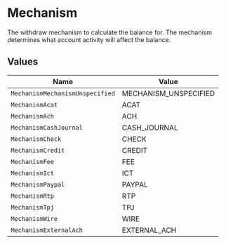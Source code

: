 # Mechanism

The withdraw mechanism to calculate the balance for. The mechanism determines what account activity will affect the balance.


## Values

| Name                            | Value                           |
| ------------------------------- | ------------------------------- |
| `MechanismMechanismUnspecified` | MECHANISM_UNSPECIFIED           |
| `MechanismAcat`                 | ACAT                            |
| `MechanismAch`                  | ACH                             |
| `MechanismCashJournal`          | CASH_JOURNAL                    |
| `MechanismCheck`                | CHECK                           |
| `MechanismCredit`               | CREDIT                          |
| `MechanismFee`                  | FEE                             |
| `MechanismIct`                  | ICT                             |
| `MechanismPaypal`               | PAYPAL                          |
| `MechanismRtp`                  | RTP                             |
| `MechanismTpj`                  | TPJ                             |
| `MechanismWire`                 | WIRE                            |
| `MechanismExternalAch`          | EXTERNAL_ACH                    |